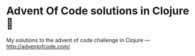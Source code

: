 # Advent Of Code solutions in Clojure :christmas_tree:
My solutions to the advent of code challenge in Clojure — http://adventofcode.com/
